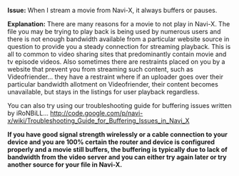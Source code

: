 **Issue:** When I stream a movie from Navi-X, it always buffers or pauses.

**Explanation:** There are many reasons for a movie to not play in Navi-X. The file you may be trying to play back is being used by numerous users and there is not enough bandwidth available from a particular website source in question to provide you a steady connection for streaming playback. This is all to common to video sharing sites that predominantly contain movie and tv episode videos. Also sometimes there are restraints placed on you by a website that prevent you from streaming such content, such as Videofriender... they have a restraint where if an uploader goes over their particular bandwidth allotment on Videofriender, their content becomes unavailable, but stays in the listings for user playback regardless.

You can also try using our troubleshooting guide for buffering issues written by iRoNBiLL... http://code.google.com/p/navi-x/wiki/Troubleshooting_Guide_for_Buffering_Issues_in_Navi_X

**If you have good signal strength wirelessly or a cable connection to your device and you are 100% certain the router and device is configured properly and a movie still buffers, the buffering is typically due to lack of bandwidth from the video server and you can either try again later or try another source for your file in Navi-X.**